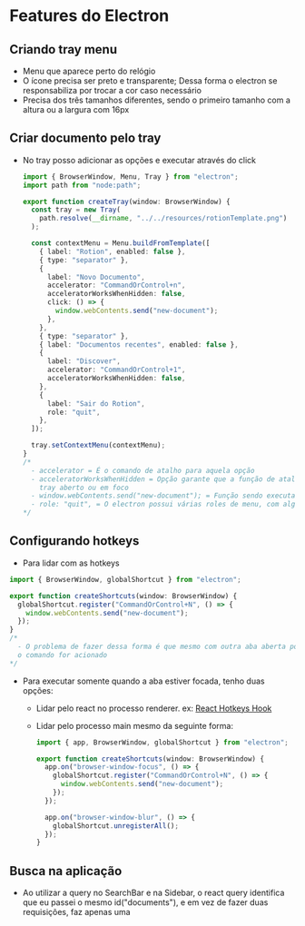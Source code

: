 # Features do Electron

## Criando tray menu

- Menu que aparece perto do relógio
- O ícone precisa ser preto e transparente; Dessa forma o electron se responsabiliza por trocar a cor caso necessário
- Precisa dos três tamanhos diferentes, sendo o primeiro tamanho com a altura ou a largura com 16px

## Criar documento pelo tray

- No tray posso adicionar as opções e executar através do click

  ```ts
  import { BrowserWindow, Menu, Tray } from "electron";
  import path from "node:path";

  export function createTray(window: BrowserWindow) {
    const tray = new Tray(
      path.resolve(__dirname, "../../resources/rotionTemplate.png")
    );

    const contextMenu = Menu.buildFromTemplate([
      { label: "Rotion", enabled: false },
      { type: "separator" },
      {
        label: "Novo Documento",
        accelerator: "CommandOrControl+n",
        acceleratorWorksWhenHidden: false,
        click: () => {
          window.webContents.send("new-document");
        },
      },
      { type: "separator" },
      { label: "Documentos recentes", enabled: false },
      {
        label: "Discover",
        accelerator: "CommandOrControl+1",
        acceleratorWorksWhenHidden: false,
      },
      {
        label: "Sair do Rotion",
        role: "quit",
      },
    ]);

    tray.setContextMenu(contextMenu);
  }
  /*
    - accelerator = É o comando de atalho para aquela opção
    - acceleratorWorksWhenHidden = Opção garante que a função de atalho so será executada quando o app estiver com o
      tray aberto ou em foco
    - window.webContents.send("new-document"); = Função sendo executada(enviada) do main para o renderer
    - role: "quit", = O electron possui várias roles de menu, com algumas funcionalidades pré setadas
  */
  ```

## Configurando hotkeys

- Para lidar com as hotkeys

```ts
import { BrowserWindow, globalShortcut } from "electron";

export function createShortcuts(window: BrowserWindow) {
  globalShortcut.register("CommandOrControl+N", () => {
    window.webContents.send("new-document");
  });
}
/*
  - O problema de fazer dessa forma é que mesmo com outra aba aberta por cima do app electron, ele vai executar quando 
  o comando for acionado
*/
```

- Para executar somente quando a aba estiver focada, tenho duas opções:

  - Lidar pelo react no processo renderer. ex: [React Hotkeys Hook](https://www.npmjs.com/package/react-hotkeys-hook)
  - Lidar pelo processo main mesmo da seguinte forma:

    ```ts
    import { app, BrowserWindow, globalShortcut } from "electron";

    export function createShortcuts(window: BrowserWindow) {
      app.on("browser-window-focus", () => {
        globalShortcut.register("CommandOrControl+N", () => {
          window.webContents.send("new-document");
        });
      });

      app.on("browser-window-blur", () => {
        globalShortcut.unregisterAll();
      });
    }
    ```

## Busca na aplicação

- Ao utilizar a query no SearchBar e na Sidebar, o react query identifica que eu passei o mesmo id("documents"), e
  em vez de fazer duas requisições, faz apenas uma
